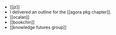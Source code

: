 - [[jz]]
- I delivered an outline for the [[agora pkg chapter]].
- [[ocalan]]
- [[bookchin]]
- [[knowledge futures group]]
